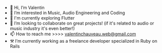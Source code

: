 - 👋 Hi, I’m Valentin
- 👀 I’m interested in Music, Audio Engineering and Coding
- 🌱 I'm currently exploring Flutter
- 💞️ I’m looking to collaborate on great projects! (if it's related to audio or music industry it's even better!)
- 📫 How to reach me >>>> valentinchauveau.web@gmail.com
- ⚒  I’m currently working as a freelance developer specialized in Ruby on Rails

<!---
Ouskababoushka/Ouskababoushka is a ✨ special ✨ repository because its `README.md` (this file) appears on your GitHub profile.
You can click the Preview link to take a look at your changes.
--->
